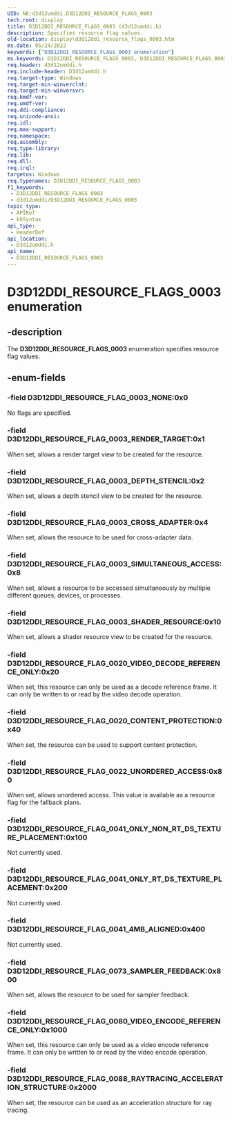 ```yaml
---
UID: NE:d3d12umddi.D3D12DDI_RESOURCE_FLAGS_0003
tech.root: display
title: D3D12DDI_RESOURCE_FLAGS_0003 (d3d12umddi.h)
description: Specifies resource flag values.
old-location: display\d3d12ddi_resource_flags_0003.htm
ms.date: 05/24/2022
keywords: ["D3D12DDI_RESOURCE_FLAGS_0003 enumeration"]
ms.keywords: D3D12DDI_RESOURCE_FLAGS_0003, D3D12DDI_RESOURCE_FLAGS_0003 enumeration [Display Devices], D3D12DDI_RESOURCE_FLAG_0003_CROSS_ADAPTER, D3D12DDI_RESOURCE_FLAG_0003_DEPTH_STENCIL, D3D12DDI_RESOURCE_FLAG_0003_NONE, D3D12DDI_RESOURCE_FLAG_0003_RENDER_TARGET, D3D12DDI_RESOURCE_FLAG_0003_SHADER_RESOURCE, D3D12DDI_RESOURCE_FLAG_0003_SIMULTANEOUS_ACCESS, D3D12DDI_RESOURCE_FLAG_0020_CONTENT_PROTECTION, D3D12DDI_RESOURCE_FLAG_0020_VIDEO_DECODE_REFERENCE_ONLY, D3D12DDI_RESOURCE_FLAG_0022_UNORDERED_ACCESS, d3d12umddi/D3D12DDI_RESOURCE_FLAGS_0003, d3d12umddi/D3D12DDI_RESOURCE_FLAG_0003_CROSS_ADAPTER, d3d12umddi/D3D12DDI_RESOURCE_FLAG_0003_DEPTH_STENCIL, d3d12umddi/D3D12DDI_RESOURCE_FLAG_0003_NONE, d3d12umddi/D3D12DDI_RESOURCE_FLAG_0003_RENDER_TARGET, d3d12umddi/D3D12DDI_RESOURCE_FLAG_0003_SHADER_RESOURCE, d3d12umddi/D3D12DDI_RESOURCE_FLAG_0003_SIMULTANEOUS_ACCESS, d3d12umddi/D3D12DDI_RESOURCE_FLAG_0020_CONTENT_PROTECTION, d3d12umddi/D3D12DDI_RESOURCE_FLAG_0020_VIDEO_DECODE_REFERENCE_ONLY, d3d12umddi/D3D12DDI_RESOURCE_FLAG_0022_UNORDERED_ACCESS, display.d3d12ddi_resource_flags_0003
req.header: d3d12umddi.h
req.include-header: D3d12umddi.h
req.target-type: Windows
req.target-min-winverclnt: 
req.target-min-winversvr: 
req.kmdf-ver: 
req.umdf-ver: 
req.ddi-compliance: 
req.unicode-ansi: 
req.idl: 
req.max-support: 
req.namespace: 
req.assembly: 
req.type-library: 
req.lib: 
req.dll: 
req.irql: 
targetos: Windows
req.typenames: D3D12DDI_RESOURCE_FLAGS_0003
f1_keywords:
 - D3D12DDI_RESOURCE_FLAGS_0003
 - d3d12umddi/D3D12DDI_RESOURCE_FLAGS_0003
topic_type:
 - APIRef
 - kbSyntax
api_type:
 - HeaderDef
api_location:
 - D3d12umddi.h
api_name:
 - D3D12DDI_RESOURCE_FLAGS_0003
---
```


# D3D12DDI_RESOURCE_FLAGS_0003 enumeration

## -description

The **D3D12DDI_RESOURCE_FLAGS_0003** enumeration specifies resource flag values.

## -enum-fields

### -field D3D12DDI_RESOURCE_FLAG_0003_NONE:0x0

No flags are specified.

### -field D3D12DDI_RESOURCE_FLAG_0003_RENDER_TARGET:0x1

When set, allows a render target view to be created for the resource.

### -field D3D12DDI_RESOURCE_FLAG_0003_DEPTH_STENCIL:0x2

When set, allows a depth stencil view to be created for the resource.

### -field D3D12DDI_RESOURCE_FLAG_0003_CROSS_ADAPTER:0x4

When set, allows the resource to be used for cross-adapter data.

### -field D3D12DDI_RESOURCE_FLAG_0003_SIMULTANEOUS_ACCESS:0x8

When set, allows a resource to be accessed simultaneously by multiple different queues, devices, or processes.

### -field D3D12DDI_RESOURCE_FLAG_0003_SHADER_RESOURCE:0x10

When set, allows a shader resource view to be created for the resource.

### -field D3D12DDI_RESOURCE_FLAG_0020_VIDEO_DECODE_REFERENCE_ONLY:0x20

When set, this resource can only be used as a decode reference frame. It can only be written to or read by the video decode operation.

### -field D3D12DDI_RESOURCE_FLAG_0020_CONTENT_PROTECTION:0x40

When set, the resource can be used to support content protection.

### -field D3D12DDI_RESOURCE_FLAG_0022_UNORDERED_ACCESS:0x80

When set, allows unordered access. This value is available as a resource flag for the fallback plans.

### -field D3D12DDI_RESOURCE_FLAG_0041_ONLY_NON_RT_DS_TEXTURE_PLACEMENT:0x100

Not currently used.

### -field D3D12DDI_RESOURCE_FLAG_0041_ONLY_RT_DS_TEXTURE_PLACEMENT:0x200

Not currently used.

### -field D3D12DDI_RESOURCE_FLAG_0041_4MB_ALIGNED:0x400

Not currently used.

### -field D3D12DDI_RESOURCE_FLAG_0073_SAMPLER_FEEDBACK:0x800

When set, allows the resource to be used for sampler feedback.

### -field D3D12DDI_RESOURCE_FLAG_0080_VIDEO_ENCODE_REFERENCE_ONLY:0x1000

When set, this resource can only be used as a video encode reference frame. It can only be written to or read by the video encode operation.

### -field D3D12DDI_RESOURCE_FLAG_0088_RAYTRACING_ACCELERATION_STRUCTURE:0x2000

When set, the resource can be used as an acceleration structure for ray tracing.
